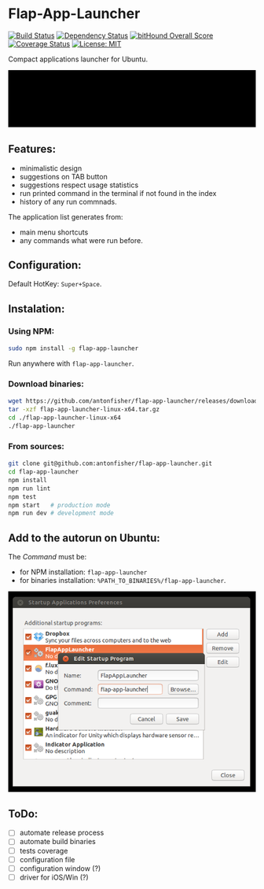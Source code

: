 # Flap-App-Launcher

[![Build Status](https://travis-ci.org/antonfisher/flap-app-launcher.svg?branch=master)](https://travis-ci.org/antonfisher/flap-app-launcher)
[![Dependency Status](https://dependencyci.com/github/antonfisher/flap-app-launcher/badge)](https://dependencyci.com/github/antonfisher/flap-app-launcher)
[![bitHound Overall Score](https://www.bithound.io/github/antonfisher/flap-app-launcher/badges/score.svg)](https://www.bithound.io/github/antonfisher/flap-app-launcher)
[![Coverage Status](https://coveralls.io/repos/github/antonfisher/flap-app-launcher/badge.svg?branch=master)](https://coveralls.io/github/antonfisher/flap-app-launcher?branch=master)
[![License: MIT](https://img.shields.io/badge/license-MIT-green.svg)](https://github.com/antonfisher/flap-app-launcher/blob/master/LICENSE)

Compact applications launcher for Ubuntu.

![Main view](https://raw.githubusercontent.com/antonfisher/flap-app-launcher/docs/images/flap-app-launcher-demo-v1.gif)

## Features:
- minimalistic design
- suggestions on TAB button
- suggestions respect usage statistics
- run printed command in the terminal if not found in the index
- history of any run commnads.

The application list generates from:
- main menu shortcuts
- any commands what were run before.

## Configuration:
Default HotKey: `Super+Space`.

## Instalation:

### Using NPM:
```bash
sudo npm install -g flap-app-launcher
```
Run anywhere with `flap-app-launcher`.

### Download binaries:
```bash
wget https://github.com/antonfisher/flap-app-launcher/releases/download/v1.0.3/flap-app-launcher-linux-x64.tar.gz
tar -xzf flap-app-launcher-linux-x64.tar.gz
cd ./flap-app-launcher-linux-x64
./flap-app-launcher
```

### From sources:
```bash
git clone git@github.com:antonfisher/flap-app-launcher.git
cd flap-app-launcher
npm install
npm run lint
npm test
npm start   # production mode
npm run dev # development mode
```

## Add to the autorun on Ubuntu:

The _Command_ must be:
- for NPM installation: `flap-app-launcher`
- for binaries installation: `%PATH_TO_BINARIES%/flap-app-launcher`.

![Main view](https://raw.githubusercontent.com/antonfisher/flap-app-launcher/docs/images/autorun-ubuntu-v2.png)

## ToDo:
- [ ] automate release process
- [ ] automate build binaries
- [ ] tests coverage
- [ ] configuration file
- [ ] configuration window (?)
- [ ] driver for iOS/Win (?)
